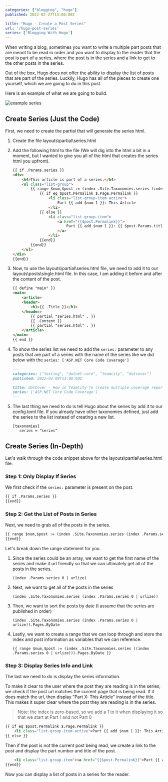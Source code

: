 ```yaml
---
categories: ["blogging", "hugo"]
published: 2022-02-27T13:00:00Z

title: "Hugo - Create a Post Series"
url: '/hugo-post-series'
series: ['Blogging With Hugo']
---
```


When writing a blog, sometimes you want to write a multiple part posts that are meant to be read in order and you want to display to the reader that the post is part of a series, where the post is in the series and a link to get to the other posts in the series.

Out of the box, Hugo does not offer the ability to display the list of posts that are part of the series. Luckily, Hugo has all of the pieces to create one yourself, which we are going to do in this post.

Here is an example of what we are going to build.

![example series](/images/hugo/series/example-series.png)

<!--more-->

## Create Series (Just the Code)

First, we need to create the partial that will generate the series html.

1. Create the file layouts\partial\series.html
1. Add the following html to the file (We will dig into the html a bit in a moment, but I wanted to give you all of the html that creates the series html you upfront).

    ```html
   {{ if .Params.series }}
    <div>
        <h4>This article is part of a series.</h4>
        <ul class="list-group">
            {{ range $num,$post := (index .Site.Taxonomies.series (index .Params.series 0 | urlize)).Pages.ByDate }}
                {{ if eq $post.Permalink $.Page.Permalink }}
                    <li class="list-group-item active">
                        Part {{ add $num 1 }}: This Article
                    </li>
                {{ else }}
                    <li class="list-group-item">
                        <a href="{{$post.Permalink}}">
                            Part {{ add $num 1 }}: {{ $post.Params.title}}
                        </a>
                    </li>
                {{end}}
            {{end}}
        </ul>
    </div>
    {{end}}
    ```

1. Now, to use the layouts\partial\series.html file, we need to add it to our layouts\posts\single.html file. In this case, I am adding it before and after the content of the post.

    ```html {linenos=false,hl_lines=[7, 9]}
    {{ define "main" }}
    <main>
        <article>
        <header>
            <h1>{{ .Title }}</h1>
        </header>
            {{ partial "series.html" . }}
            {{ .Content }}
            {{ partial "series.html" . }}
        </article>
    </main>
    {{ end }}
    ```

1. To show the series list we need to add the `series:` parameter to any posts that are part of a series with the name of the series like we did below with the `series: ['ASP.NET Core Code Coverage']`

    ```markdown {linenos=false,hl_lines=[6]}
    ---
    categories: ["testing", "dotnet-core", "teamcity", "dotcover"]
    published: 2022-02-09T13:00:00Z
    
    title: dotCover - How in TeamCity to create multiple coverage reports
    series: ['ASP.NET Core Code Coverage']
    ---
    ```

1. The last thing we need to do is tell Hugo about the series by add it to our config.toml file.  If you already have other taxonomies defined, just add the series to the list instead of creating a new list.

    ```text
    [taxonomies]
       series = "series"
    ```

## Create Series (In-Depth)

Let's walk through the code snippet above for the layouts\partial\series.html file.

### Step 1: Only Display If Series

We first check if the `series:` parameter is present on the post.

```html
{{ if .Params.series }}
{{end}}
```

### Step 2: Get the List of Posts in Series

Next, we need to grab all of the posts in the series.

```html
{{ range $num,$post := (index .Site.Taxonomies.series (index .Params.series 0 | urlize)).Pages.ByDate }}
{{end}}
```

Let's break down the range statement for you.

1. Since the series could be an array, we want to get the first name of the series and make it url friendly so that we can ultimately get all of the posts in the series.

    ```text
    (index .Params.series 0 | urlize)

    ```

1. Next, we want to get all of the posts in the series

    ```text
    (index .Site.Taxonomies.series (index .Params.series 0 | urlize))
    ```

1. Then, we want to sort the posts by date (I assume that the series are published in order)

    ```text
    (index .Site.Taxonomies.series (index .Params.series 0 | urlize)).Pages.ByDate
    ```

1. Lastly, we want to create a range that we can loop through and store the index and post information as variables that we can reference.

    ```text
    {{ range $num,$post := (index .Site.Taxonomies.series ((index .Params.series 0 | urlize))).Pages.ByDate }}

    ```

### Step 3: Display Series Info and Link

The last we need to do is display the series information.

To make it clear to the user where the post they are reading is in the series, we check if the post url matches the current page that is being read. If it does match the url, then display "Part X: This Article" instead of the title. This makes it super clear where the post they are reading is in the series.

> Note: the index is zero-based, so we add a 1 to it when displaying it so that we start at Part 1 and not Part 0

```html
{{ if eq $post.Permalink $.Page.Permalink }}
    <li class="list-group-item active">Part {{ add $num 1 }}: This Article</li>
{{ else }}
```

Then if the post is not the current post being read, we create a link to the post and display the part number and title of the post.

```html
    <li class="list-group-item"><a href="{{$post.Permalink}}">Part {{ add $num 1 }}: {{ $post.Params.title}}</a></li>
{{end}}
```

Now you can display a list of posts in a series for the reader.
